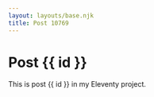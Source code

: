 ```yaml
---
layout: layouts/base.njk
title: Post 10769
---
```


# Post {{ id }}

This is post {{ id }} in my Eleventy project.
